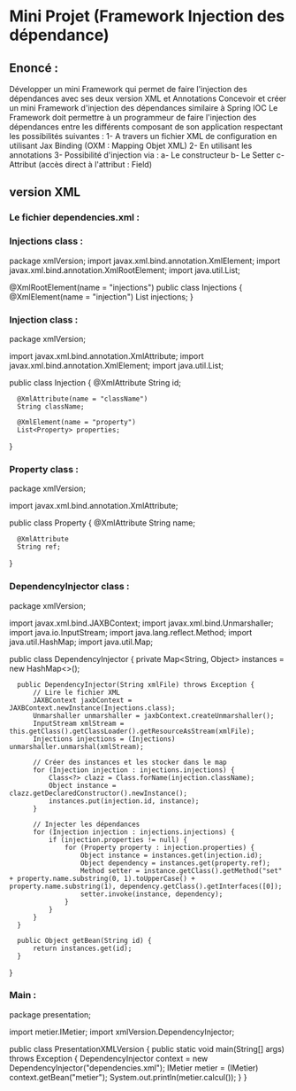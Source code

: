 <h1>Mini Projet (Framework Injection des dépendance)</h1>

<h2>Enoncé :</h2>

<p>
Développer un mini Framework qui permet de faire l'injection des dépendances avec ses deux version XML et Annotations
Concevoir et créer un mini Framework d'injection des dépendances similaire à Spring IOC
Le Framework doit permettre à un programmeur de faire l'injection des dépendances entre les différents composant de son application respectant les possibilités suivantes : 
1- A travers un fichier XML de configuration en utilisant Jax Binding (OXM : Mapping Objet XML)
2- En utilisant les annotations
3- Possibilité d'injection via :
    a- Le constructeur
    b- Le Setter
    c- Attribut (accès direct à l'attribut : Field)
</p>

<h2>version XML</h2>

<h3>Le fichier dependencies.xml : </h3>
<p>

  <?xml version="1.0" encoding="UTF-8"?>
  <injections>
      <injection id="dao" className="dao.IDaoImpl" />
      <injection id="metier" className="metier.IMetierImpl">
          <property name="dao" ref="dao" />
      </injection>
  </injections>

</p>

<h3>Injections class : </h3>
<p>

  package xmlVersion;
  import javax.xml.bind.annotation.XmlElement;
  import javax.xml.bind.annotation.XmlRootElement;
  import java.util.List;
  
  @XmlRootElement(name = "injections")
  public class Injections {
      @XmlElement(name = "injection")
      List<Injection> injections;
  }
  
</p>

<h3>Injection class : </h3>
<p>

  package xmlVersion;
  
  import javax.xml.bind.annotation.XmlAttribute;
  import javax.xml.bind.annotation.XmlElement;
  import java.util.List;
  
  public class Injection {
      @XmlAttribute
      String id;
  
      @XmlAttribute(name = "className")
      String className;
  
      @XmlElement(name = "property")
      List<Property> properties;
  }

</p>

<h3>Property class : </h3>
<p>

  package xmlVersion;
  
  import javax.xml.bind.annotation.XmlAttribute;
  
  public class Property {
      @XmlAttribute
      String name;
  
      @XmlAttribute
      String ref;
  }
  
</p>

<h3>DependencyInjector class : </h3>
<p>

  package xmlVersion;
  
  import javax.xml.bind.JAXBContext;
  import javax.xml.bind.Unmarshaller;
  import java.io.InputStream;
  import java.lang.reflect.Method;
  import java.util.HashMap;
  import java.util.Map;
  
  public class DependencyInjector {
      private Map<String, Object> instances = new HashMap<>();
  
      public DependencyInjector(String xmlFile) throws Exception {
          // Lire le fichier XML
          JAXBContext jaxbContext = JAXBContext.newInstance(Injections.class);
          Unmarshaller unmarshaller = jaxbContext.createUnmarshaller();
          InputStream xmlStream = this.getClass().getClassLoader().getResourceAsStream(xmlFile);
          Injections injections = (Injections) unmarshaller.unmarshal(xmlStream);
  
          // Créer des instances et les stocker dans le map
          for (Injection injection : injections.injections) {
              Class<?> clazz = Class.forName(injection.className);
              Object instance = clazz.getDeclaredConstructor().newInstance();
              instances.put(injection.id, instance);
          }
  
          // Injecter les dépendances
          for (Injection injection : injections.injections) {
              if (injection.properties != null) {
                  for (Property property : injection.properties) {
                      Object instance = instances.get(injection.id);
                      Object dependency = instances.get(property.ref);
                      Method setter = instance.getClass().getMethod("set" + property.name.substring(0, 1).toUpperCase() + property.name.substring(1), dependency.getClass().getInterfaces([0]);
                      setter.invoke(instance, dependency);
                  }
              }
          }
      }
  
      public Object getBean(String id) {
          return instances.get(id);
      }
  }
  
</p>

<h3> Main : </h3>
<p>

  package presentation;
  
  import metier.IMetier;
  import xmlVersion.DependencyInjector;
  
  public class PresentationXMLVersion {
      public static void main(String[] args) throws Exception {
          DependencyInjector context = new DependencyInjector("dependencies.xml");
          IMetier metier = (IMetier) context.getBean("metier");
          System.out.println(metier.calcul());
      }
  }

</p>


  

